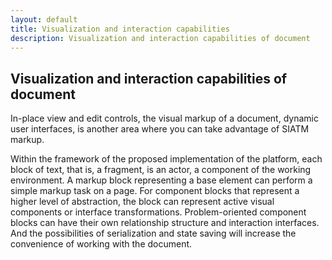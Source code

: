 ```yaml
---
layout: default
title: Visualization and interaction capabilities
description: Visualization and interaction capabilities of document
---
```


## Visualization and interaction capabilities of document

In-place view and edit controls, the visual markup of a document, dynamic user interfaces, is another area where you can take advantage of SIATM markup.

Within the framework of the proposed implementation of the platform, each block of text, that is, a fragment, is an actor, a component of the working environment.
A markup block representing a base element can perform a simple markup task on a page.
For component blocks that represent a higher level of abstraction, the block can represent active visual components or interface transformations.
Problem-oriented component blocks can have their own relationship structure and interaction interfaces.
And the possibilities of serialization and state saving will increase the convenience of working with the document.